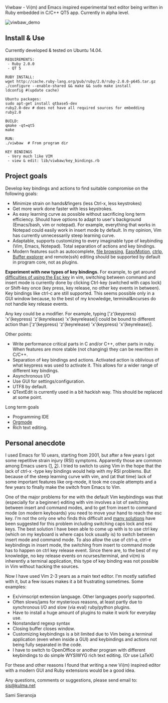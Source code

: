 Viwbaw - Vi(m) and Emacs inspired experimental text editor being written in Ruby embedded in C/C++ QT5 app. Currently in alpha level.

![viwbaw_demo](https://cloud.githubusercontent.com/assets/141219/11630479/89a5ee52-9d06-11e5-8430-529a2221a935.gif)

## Install & Use

Currently developed & tested on Ubuntu 14.04.

```
REQUIREMENTS:
 - Ruby 2.0.0
 - QT 5

RUBY INSTALL:
wget http://cache.ruby-lang.org/pub/ruby/2.0/ruby-2.0.0-p645.tar.gz
./configure --enable-shared && make && sudo make install
ldconfig #(update cache)

Ubuntu packages:
sudo apt-get install qtbase5-dev
ruby2.0-dev # does not have all required sources for embedding
ruby2.0

BUILD:
qmake -qt=qt5
make

RUN:
./viwbaw  # From program dir

KEY BINDINGS
 - Very much like VIM
 - view & edit: lib/viwbaw/key_bindings.rb
```

## Project goals


Develop key bindings and actions to find suitable compromise on the following goals:
 - Minimize strain on hands&fingers (less Ctrl-x, less keystrokes)
 - Get more work done faster with less keystrokes.
 - As easy learning curve as possible without sacrificing long term efficiency. Should have options to adapt to user's background (Emacs/bash, vim or notepad). For example, everything that works in Notepad could easily work in insert mode by default. In my opinion, Vim has currently unnecessarily steep learning curve.
 - Adaptable, supports customizing to every imaginable type of keybinding (Vim, Emacs, Notepad). Total separation of actions and key bindings.
 - Modern features such as autocomplete, [file browsing](https://github.com/scrooloose/nerdtree), [EasyMotion](https://github.com/easymotion/vim-easymotion), [ctrlp](http://kien.github.io/ctrlp.vim/), [Buffer explorer](https://github.com/jlanzarotta/bufexplorer) and remote(ssh) editing should be supported by default in program core, not as plugins.

**Experiment with new types of key bindings.**  For example, to get around [difficulties of using the Esc key](http://vim.wikia.com/wiki/Avoid_the_escape_key) in vim, switching between command and insert mode is currently done by clicking Ctrl-key (switched with caps lock) or Shift-key once (key press, key release, no other key events in between). Key bindings like ctrl-c are still supported. This seems possible only in a GUI window because, to the best of my knowledge, terminal&ncurses do not handle key release events.

Any key could be a modifier. For example, typing ['z'(keypress) 'x'(keypress) 'z'(keyrelease) 'x'(keyrelease)] could be bound to different action than ['z'(keypress)  'z'(keyrelease) 'x'(keypress) 'x'(keyrelease)].

Other points:
 - Write performance critical parts in C and/or C++, other parts in ruby. When features are more stable (not changing) they can be rewritten in C/C++.
 - Separation of key bindings and actions. Activated action is oblivious of what keypress was used to activate it. This allows for a wider range of different key bindings.
 - Asynchronous I/O
 - Use GUI for settings/configuration.
 - UTF8 by default.
 - QTextEdit is currently used in a bit hackish way. This should be replaced at some point.

Long term goals
 - Programming IDE
 - [Orgmode](http://orgmode.org/)
 - Rich text editing.

## Personal anecdote

I used Emacs for 10 uears, starting from 2001, but after a few years I got some repetitive strain injury (RSI) symptoms. Apparently those are common among Emacs users ([1](http://ergoemacs.org/emacs/emacs_hand_pain_celebrity.html), [2](http://developers.slashdot.org/story/13/08/18/198223/how-one-programmer-is-coding-faster-by-voice-than-keyboard)). I tried to switch to using Vim in the hope that the lack of ctrl-x -type key bindings would help with my RSI problems. But because of the steep learning curve with vim, and (at that time) lack of some important features like org-mode, it took me couple attempts and a few years to finally make the switch from Emacs to Vim. 

One of the major problems for me with the default Vim keybindings was that (especially for a beginner) editing with vim involves a lot of switching between insert and command modes, and to get from insert to command mode (on modern keyboards) you need to move your hand to reach the esc key. I'm not the only one who finds this difficult and [many solutions](http://vim.wikia.com/wiki/Avoid_the_escape_key) have been suggested for this problem  including switching caps lock and esc keys. The best solution I have been able to come up with is to use ctrl key (which on my keyboard is where caps lock usually is) to switch between insert mode and command mode. To also allow the use of ctrl-a, ctrl-e  keybindings in insert mode, the switching from insert to command mode has to happen on ctrl key release event. Since there are, to the best of my knowledge, no key release events on ncurses/terminal, and vi(m) is inherently a terminal application, this type of key binding was not possible in Vim without hacking the sources.

Now I have used Vim 2-3 years as a main text editor. I'm mostly satisfied with it, but a few issues makes it a bit frustrating sometimes. Some examples: 
 - Ex/vimscript extension language. Other languages poorly supported.
 - Often slows/jams for mysterious reasons, at least partly due to synchronous I/O and slow (via eval) ruby/python plugins.
 - Have to install a huge amount of plugins to make it work for everyday use.
 - Nonstandard regexp syntax
 - Closing buffer closes window.
 - Customizing keybindings is a bit limited due to Vim being a terminal application (even when inside a GUI) and keybindings and actions not being fully separated in the code. 
 - I have to switch to OpenOffice or another program with different keybindings to do simple WYSIWYG rich text editing. (Or use LaTeX)

For these and other reasons I found that writing a new Vi(m) inspired editor with a modern GUI and Ruby extensions would be a good idea.

Any questions, comments or suggestions, please send email to: sjs@kulma.net

Sami Sieranoja

